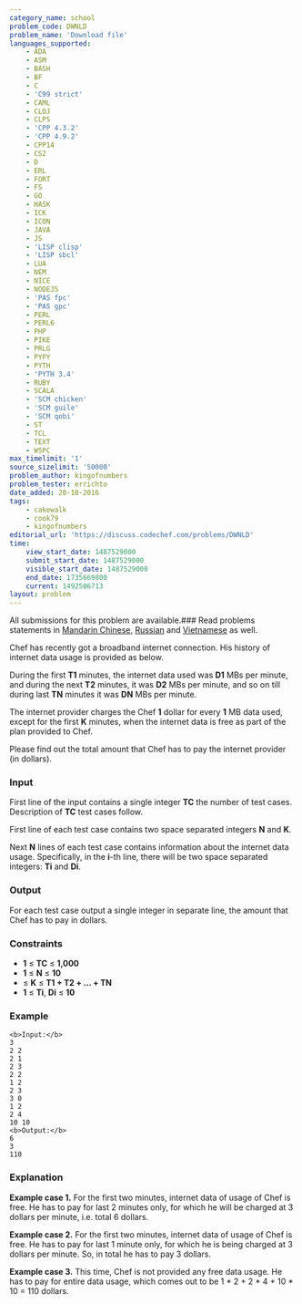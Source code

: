 ```yaml
---
category_name: school
problem_code: DWNLD
problem_name: 'Download file'
languages_supported:
    - ADA
    - ASM
    - BASH
    - BF
    - C
    - 'C99 strict'
    - CAML
    - CLOJ
    - CLPS
    - 'CPP 4.3.2'
    - 'CPP 4.9.2'
    - CPP14
    - CS2
    - D
    - ERL
    - FORT
    - FS
    - GO
    - HASK
    - ICK
    - ICON
    - JAVA
    - JS
    - 'LISP clisp'
    - 'LISP sbcl'
    - LUA
    - NEM
    - NICE
    - NODEJS
    - 'PAS fpc'
    - 'PAS gpc'
    - PERL
    - PERL6
    - PHP
    - PIKE
    - PRLG
    - PYPY
    - PYTH
    - 'PYTH 3.4'
    - RUBY
    - SCALA
    - 'SCM chicken'
    - 'SCM guile'
    - 'SCM qobi'
    - ST
    - TCL
    - TEXT
    - WSPC
max_timelimit: '1'
source_sizelimit: '50000'
problem_author: kingofnumbers
problem_tester: errichto
date_added: 20-10-2016
tags:
    - cakewalk
    - cook79
    - kingofnumbers
editorial_url: 'https://discuss.codechef.com/problems/DWNLD'
time:
    view_start_date: 1487529000
    submit_start_date: 1487529000
    visible_start_date: 1487529000
    end_date: 1735669800
    current: 1492506713
layout: problem
---
```

All submissions for this problem are available.###  Read problems statements in [Mandarin Chinese](http://www.codechef.com/download/translated/COOK79/mandarin/DWNLD.pdf), [Russian](http://www.codechef.com/download/translated/COOK79/russian/DWNLD.pdf) and [Vietnamese](http://www.codechef.com/download/translated/COOK79/vietnamese/DWNLD.pdf) as well.

Chef has recently got a broadband internet connection. His history of internet data usage is provided as below.

During the first **T1** minutes, the internet data used was **D1** MBs per minute, and during the next **T2** minutes, it was **D2** MBs per minute, and so on till during last **TN** minutes it was **DN** MBs per minute.

The internet provider charges the Chef **1** dollar for every **1** MB data used, except for the first **K** minutes, when the internet data is free as part of the plan provided to Chef.

Please find out the total amount that Chef has to pay the internet provider (in dollars).

### Input

First line of the input contains a single integer **TC** the number of test cases. Description of **TC** test cases follow.

First line of each test case contains two space separated integers **N** and **K**.

Next **N** lines of each test case contains information about the internet data usage. Specifically, in the **i**-th line, there will be two space separated integers: **Ti** and **Di**.

### Output

For each test case output a single integer in separate line, the amount that Chef has to pay in dollars.

### Constraints

- **1** ≤ **TC** ≤ **1,000**
- **1** ≤ **N** ≤ **10**
- ≤ **K** ≤ **T1 + T2 + ... + TN**
- **1** ≤ **Ti**, **Di** ≤ **10**

### Example

```
<b>Input:</b>
3
2 2
2 1
2 3
2 2
1 2
2 3
3 0
1 2
2 4
10 10
<b>Output:</b>
6
3
110

```
### Explanation

**Example case 1.** For the first two minutes, internet data of usage of Chef is free. He has to pay for last 2 minutes only, for which he will be charged at 3 dollars per minute, i.e. total 6 dollars.

**Example case 2.** For the first two minutes, internet data of usage of Chef is free. He has to pay for last 1 minute only, for which he is being charged at 3 dollars per minute. So, in total he has to pay 3 dollars.

**Example case 3.** This time, Chef is not provided any free data usage. He has to pay for entire data usage, which comes out to be 1 \* 2 + 2 \* 4 + 10 \* 10 = 110 dollars.